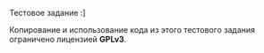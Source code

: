 Тестовое задание :]

Копирование и использование кода из этого тестового задания ограничено лицензией **GPLv3**.
